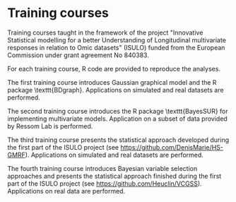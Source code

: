 # Training courses
Training courses taught in the framework of the project "Innovative Statistical modelling for a better Understanding of Longitudinal multivariate responses in relation to Omic datasets" (ISULO) funded from the European Commission under grant agreement No 840383. 

For each training course, R code are provided to reproduce the analyses. 

The first training course introduces Gaussian graphical model and the R package \texttt{BDgraph}. Applications on simulated and real datasets are performed. 

The second training course introduces the R package \texttt{BayesSUR} for implementing multivariate models. Application on a subset of data provided by Ressom Lab is performed.

The third training course presents the statistical approach developed during the first part of the ISULO project (see https://github.com/DenisMarie/HS-GMRF). Applications on simulated and real datasets are performed.

The fourth training course introduces Bayesian variable selection approaches and presents the statistical approach finished during the first part of the ISULO project (see https://github.com/Heuclin/VCGSS). Applications on real data are performed. 
